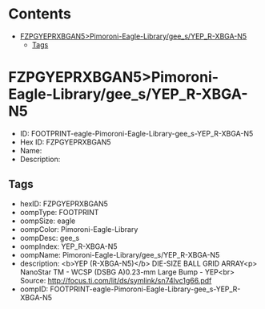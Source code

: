



Contents
========

* [FZPGYEPRXBGAN5>Pimoroni-Eagle-Library/gee_s/YEP_R-XBGA-N5](#fzpgyeprxbgan5pimoroni-eagle-librarygee_syep_r-xbga-n5)
	* [Tags](#tags)

# FZPGYEPRXBGAN5>Pimoroni-Eagle-Library/gee_s/YEP_R-XBGA-N5

- ID: FOOTPRINT-eagle-Pimoroni-Eagle-Library-gee_s-YEP_R-XBGA-N5
- Hex ID: FZPGYEPRXBGAN5
- Name: 
- Description: 

## Tags

- hexID: FZPGYEPRXBGAN5
- oompType: FOOTPRINT
- oompSize: eagle
- oompColor: Pimoroni-Eagle-Library
- oompDesc: gee_s
- oompIndex: YEP_R-XBGA-N5
- oompName: Pimoroni-Eagle-Library/gee_s/YEP_R-XBGA-N5
- description: &lt;b&gt;YEP (R-XBGA-N5)&lt;/b&gt; DIE-SIZE BALL GRID ARRAY&lt;p&gt;
NanoStar TM - WCSP (DSBG A)0.23-mm Large Bump - YEP&lt;br&gt;
Source: http://focus.ti.com/lit/ds/symlink/sn74lvc1g66.pdf
- oompID: FOOTPRINT-eagle-Pimoroni-Eagle-Library-gee_s-YEP_R-XBGA-N5
